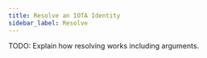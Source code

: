 ```yaml
---
title: Resolve an IOTA Identity
sidebar_label: Resolve
---
```


TODO: Explain how resolving works including arguments.